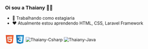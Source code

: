 ### Oi sou a Thaiany 👩‍💻


- 🧡 Trabalhando como estagiaria  
- ❤️ Atualmente estou aprendendo HTML, CSS, Laravel Framework 

<div style="display: inline_block"><br>
  <img align="center" alt="Thaiany-HTML" height="30" src="https://raw.githubusercontent.com/devicons/devicon/master/icons/html5/html5-original.svg">
  <img align="center" alt="Thaiany-CSS" height="30" src="https://raw.githubusercontent.com/devicons/devicon/master/icons/css3/css3-original.svg">
  <img align="center" alt="Thaiany-Csharp" height="30" src="https://cdn.jsdelivr.net/gh/devicons/devicon/icons/java/java-original.svg">
  <img align="center" alt="Thaiany-Java" height="30"   src="https://cdn.jsdelivr.net/gh/devicons/devicon/icons/java/java-original.svg"/>


 </div>
 

